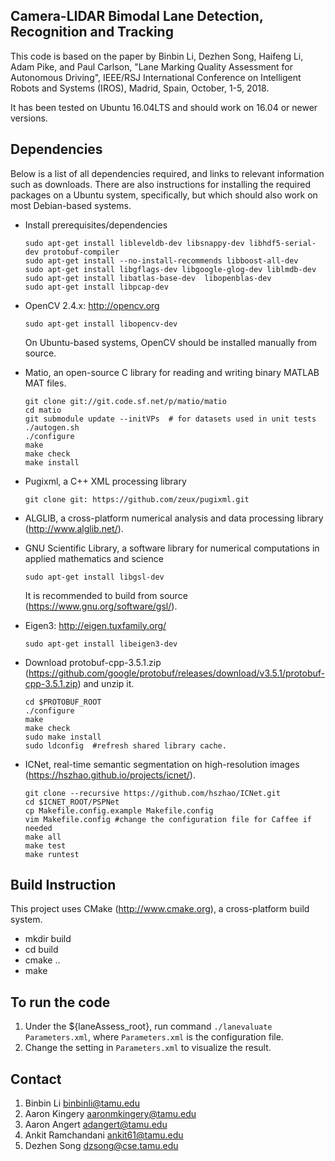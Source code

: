 ## Camera-LIDAR Bimodal Lane Detection, Recognition and Tracking

This code is based on the paper by Binbin Li, Dezhen Song, Haifeng Li,  Adam Pike, and Paul Carlson,  "Lane Marking Quality Assessment for Autonomous Driving", IEEE/RSJ International Conference on Intelligent Robots and Systems (IROS), Madrid, Spain, October, 1-5, 2018. 

It has been tested on Ubuntu 16.04LTS and should work on 16.04 or newer versions.

Dependencies
------------
Below is a list of all dependencies required, and links to relevant information such as downloads.  There are also instructions for installing the required packages on a Ubuntu system, specifically, but which should also work on most Debian-based systems.
* Install prerequisites/dependencies
    
    ```
    sudo apt-get install libleveldb-dev libsnappy-dev libhdf5-serial-dev protobuf-compiler
    sudo apt-get install --no-install-recommends libboost-all-dev
    sudo apt-get install libgflags-dev libgoogle-glog-dev liblmdb-dev
    sudo apt-get install libatlas-base-dev  libopenblas-dev
    sudo apt-get install libpcap-dev
    ```
* OpenCV 2.4.x: http://opencv.org
    ```
    sudo apt-get install libopencv-dev
    ```
   On Ubuntu-based systems, OpenCV should be installed manually from source.
       
* Matio, an open-source C library for reading and writing binary MATLAB MAT files.
   
   ```
   git clone git://git.code.sf.net/p/matio/matio
   cd matio
   git submodule update --initVPs  # for datasets used in unit tests
   ./autogen.sh
   ./configure
   make
   make check
   make install
   ```

* Pugixml, a C++ XML processing library

  ```
  git clone git: https://github.com/zeux/pugixml.git
  ```
* ALGLIB, a cross-platform numerical analysis and data processing library (http://www.alglib.net/).

* GNU Scientific Library,  a software library for numerical computations in applied mathematics and science
    ```
    sudo apt-get install libgsl-dev
    ```
    It is recommended to build from source (https://www.gnu.org/software/gsl/).
* Eigen3: http://eigen.tuxfamily.org/
   ```
   sudo apt-get install libeigen3-dev
   ```
* Download protobuf-cpp-3.5.1.zip (https://github.com/google/protobuf/releases/download/v3.5.1/protobuf-cpp-3.5.1.zip) and unzip it.
  ```
  cd $PROTOBUF_ROOT  
  ./configure  
  make  
  make check
  sudo make install
  sudo ldconfig  #refresh shared library cache.
  ```
* ICNet, real-time semantic segmentation on high-resolution images (https://hszhao.github.io/projects/icnet/).
 
     ```
     git clone --recursive https://github.com/hszhao/ICNet.git
     cd $ICNET_ROOT/PSPNet
     cp Makefile.config.example Makefile.config
     vim Makefile.config #change the configuration file for Caffee if needed
     make all
     make test
     make runtest 
     ```
Build Instruction
-----------------
This project uses CMake (http://www.cmake.org), a cross-platform build system.
* mkdir build
* cd build
* cmake ..
* make

To run the code
---------------
1. Under the ${laneAssess_root}, run command ```./lanevaluate Parameters.xml```, where ```Parameters.xml``` is the configuration file.
2. Change the setting in ```Parameters.xml``` to visualize the result. 

Contact
-----------------
1. Binbin Li <binbinli@tamu.edu>
2. Aaron Kingery <aaronmkingery@tamu.edu>
3. Aaron Angert <adangert@tamu.edu>
4. Ankit Ramchandani <ankit61@tamu.edu>
5. Dezhen Song <dzsong@cse.tamu.edu>
   
